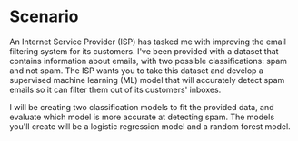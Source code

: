 # Scenario

An Internet Service Provider (ISP) has tasked me with improving the email filtering system for its customers. I've been provided with a dataset that contains information about emails, with two possible classifications: spam and not spam. The ISP wants you to take this dataset and develop a supervised machine learning (ML) model that will accurately detect spam emails so it can filter them out of its customers' inboxes.

I will be creating two classification models to fit the provided data, and evaluate which model is more accurate at detecting spam. The models you'll create will be a logistic regression model and a random forest model.



